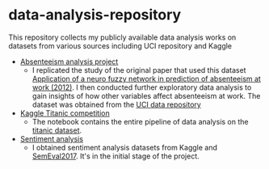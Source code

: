 # data-analysis-repository
This repository collects my publicly available data analysis works on datasets from various sources including UCI repository and Kaggle

* [Absenteeism analysis project](https://github.com/chasusc/data-analysis-repository/blob/master/Absenteeism%20at%20work/Analysis%20of%20Absenteeism.ipynb "Absenteeism analysis jupyter notebook")
  * I replicated the study of the original paper that used this dataset [Application of a neuro fuzzy network in prediction of absenteeism at work (2012)](https://ieeexplore.ieee.org/document/6263151/). I then conducted further exploratory data analysis to gain insights of how other variables affect absenteeism at work. The dataset was obtained from the [UCI data repository](https://archive.ics.uci.edu/ml/datasets/Absenteeism+at+work)
* [Kaggle Titanic competition](https://github.com/chasusc/data-analysis-repository/blob/master/Titanic/Kaggle_titanic.ipynb "Titanic jupyter notebook")
  * The notebook contains the entire pipeline of data analysis on the [titanic dataset](https://www.kaggle.com/c/titanic/data).
* [Sentiment analysis](https://github.com/chasusc/data-analysis-repository/blob/master/Sentiment%20analysis/Twitter%20sentiment%20analysis.ipynb "Sentiment analysis notebook")
  * I obtained sentiment analysis datasets from Kaggle and [SemEval2017](http://alt.qcri.org/semeval2017/task4/index.php?id=data-and-tools). It's in the initial stage of the project.
